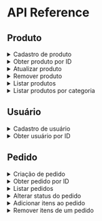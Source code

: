 # API Reference

## Produto

<details>
<summary>
 Cadastro de produto
</summary>

**Método:** POST  
**URI:** `/products`


**Exemplo request:**
```bash
curl -X POST "http://localhost:8000/products" \
  -H "Content-Type: application/json" \
  -d '{"name":"Produto X","category":"Categoria Y","price":99.99,"description":"Descrição do produto","images":[{"url":"http://exemplo.com/img.jpg","description":"Imagem principal","position":1}]}'
```

Resposta: **200 OK**
```json
"/product/1"
```
</details>


<details>
<summary>
 Obter produto por ID
</summary>

**Método:** GET  
**URI:** `/product/{id}`

**Parâmetros:**

*   `id` (path, required): `integer` (int64)

**Exemplo request:**
```bash
curl -X GET "http://localhost:8000/product/1"
```

Resposta: **200 OK**
```json
{
  "name": "Hambúrguer",
  "category": "Lanche",
  "price": 0,
  "description": "Muito saboroso",
  "images": [
    {
      "url": "https://example.com/image.jpg",
      "description": "Imagem do produto",
      "position": 0
    }
  ]
}
```
</details>

<details>
<summary>
Atualizar produto
</summary>

**Método:** PUT  
**URI:** `/product/{id}`

**Parâmetros:**

*   `id` (path, required): `integer` (int64)

**Exemplo request:**
```bash
curl -X PUT "http://localhost:8000/product/1" \
  -H "Content-Type: application/json" \
  -d '{"name":"Produto X","category":"Categoria Y","price":99.99,"description":"Descrição do produto","images":[{"url":"http://exemplo.com/img.jpg","description":"Imagem principal","position":1}]}'
```

Resposta: **200 OK**
```json
"/product/1"
```
</details>

<details>
<summary>
Remover produto
</summary>

**Método:** DELETE  
**URI:** `/product/{id}`

**Parâmetros:**

*   `id` (path, required): `integer` (int64)

**Exemplo request:**
```bash
curl -X DELETE "http://localhost:8000/product/1"
```

Resposta: **200 OK**

(No content)

</details>

<details>
<summary>
Listar produtos
</summary>

**Método:** GET  
**URI:** `/products`

**Parâmetros:**

*   `page` (query, optional): `integer` (int32, default: 0)
*   `size` (query, optional): `integer` (int32, default: 10)

**Exemplo request:**
```bash
curl -X GET "http://localhost:8000/products?page=0&size=10"
```


Resposta: **200 OK**

```json
{
  "totalElements": 0,
  "totalPages": 0,
  "currentPage": 0,
  "elementsPerPage": 0,
  "content": [
    {
      "name": "Hambúrguer",
      "category": "Lanche",
      "price": 0,
      "description": "Muito saboroso",
      "images": [
        {
          "url": "https://example.com/image.jpg",
          "description": "Imagem do produto",
          "position": 0
        }
      ]
    }
  ]
}
```

</details>

<details>
<summary>
Listar produtos por categoria
</summary>

**Método:** GET  
**URI:** `/products/category/{category}`

**Parâmetros:**
*   `category` (path, required): string
*   `page` (query, optional): `integer` (int32, default: 0)
*   `size` (query, optional): `integer` (int32, default: 10)

**Exemplo request:**
```bash
curl -X GET "http://localhost:8000/products/category/lanche?page=0&size=10"
```


Resposta: **200 OK**

```json
{
  "totalElements": 0,
  "totalPages": 0,
  "currentPage": 0,
  "elementsPerPage": 0,
  "content": [
    {
      "name": "Hambúrguer",
      "category": "Lanche",
      "price": 0,
      "description": "Muito saboroso",
      "images": [
        {
          "url": "https://example.com/image.jpg",
          "description": "Imagem do produto",
          "position": 0
        }
      ]
    }
  ]
}
```

</details>

## Usuário
<details>
<summary>
 Cadastro de usuário
</summary>

**Método:** POST  
**URI:** `/users`


**Exemplo request:**
```bash
curl -X POST "http://localhost:8000/users" \
  -H "Content-Type: application/json" \
  -d '{"name":"João","email":"joao@email.com","cpf":"12345678900"}'
```

Resposta: **200 OK**
```json
"/user/1"
```
</details>


<details>
<summary>
 Obter usuário por ID
</summary>

**Método:** GET  
**URI:** `/users/{id}`

**Parâmetros:**

*   `id` (path, required): `integer` (int64)

**Exemplo request:**
```bash
curl -X GET "http://localhost:8000/users/1"
```

Resposta: **200 OK**
```json
{
  "id": 0,
  "name": "João",
  "email": "joão@gmail.com",
  "cpf": "000.000.000-00"
}
```
</details>

## Pedido

<details>
<summary>
 Criação de pedido
</summary>

**Método:** POST  
**URI:** `/create/orders`


**Exemplo request:**
```bash
curl -X POST "http://localhost:8000/create/orders" \
  -H "Content-Type: application/json" \
  -d '1'
```

Resposta: **200 OK**
```json
"/product/1"
```
</details>

<details>
<summary>
 Obter pedido por ID
</summary>

**Método:** GET  
**URI:** `/order/{orderId}`

**Parâmetros:**

*   `orderId` (path, required): `integer` (int64)

**Exemplo request:**
```bash
curl -X GET "http://localhost:8000/order/1"
```

Resposta: **200 OK**
```json
{
  "id": 0,
  "createdAt": "2025-06-03T14:30:00.000Z",
  "items": [
    {
      "quantity": 0,
      "price": 0,
      "productName": "string"
    }
  ],
  "total": 0,
  "userId": 0
}
```
</details>

<details>
<summary>
Listar pedidos
</summary>

**Método:** GET  
**URI:** `/orders`

**Parâmetros:**

*   `page` (query, optional): `integer` (int32, default: 0)
*   `size` (query, optional): `integer` (int32, default: 10)

**Exemplo request:**
```bash
curl -X GET "http://localhost:8000/orders?page=0&size=10"
```


Resposta: **200 OK**

```json
{
  "totalElements": 0,
  "totalPages": 0,
  "currentPage": 0,
  "elementsPerPage": 0,
  "content": [
    {
      "id": 0,
      "createdAt": "2025-06-03T14:30:00.000Z",
      "items": [
        {
          "quantity": 0,
          "price": 0,
          "productName": "Hambúrguer"
        }
      ],
      "total": 0,
      "userId": 0
    }
  ]
}
```

</details>

<details>
<summary>
 Alterar status do pedido
</summary>

**Método:** PUT  
**URI:** `/order/change-status/{orderId}`

**Parâmetros:**

*   `orderId` (path, required): `integer` (int64)

**Exemplo request:**
```bash
curl -X GET "http://localhost:8000/order/change-status/1"
```

Resposta: **200 OK**
```json
{
  "id": 0,
  "statusName": "RECEIVED"
}
```
</details>

<details>
<summary>
 Adicionar itens ao pedido
</summary>

**Método:** POST  
**URI:** `/add-items/{orderId}`

**Parâmetros:**

*   `orderId` (path, required): `integer` (int64)

**Exemplo request:**
```bash
curl -X POST "http://localhost:8000/add-items/1" \
  -H "Content-Type: application/json" \
  -d '[{"productId":2,"quantity":3}]'
```

Resposta: **200 OK**
```json
{
  "id": 0,
  "createdAt": "2025-06-03T14:30:00.000Z",
  "items": [
    {
      "quantity": 0,
      "price": 0,
      "productName": "Produto X"
    }
  ],
  "total": 0,
  "userId": 0
}
```
</details>

<details>
<summary>
 Remover itens de um pedido
</summary>

**Método:** POST  
**URI:** `/remove-items/{orderId}`

**Parâmetros:**

*   `orderId` (path, required): `integer` (int64)

**Exemplo request:**
```bash
curl -X POST "http://localhost:8000/remove-items/1" \
  -H "Content-Type: application/json" \
  -d '[{"productId":2,"quantity":1}]'
```

Resposta: **200 OK**
```json
{
  "id": 0,
  "createdAt": "2025-06-03T14:30:00.000Z",
  "items": [
    {
      "quantity": 0,
      "price": 0,
      "productName": "Produto X"
    }
  ],
  "total": 0,
  "userId": 0
}
```
</details>




